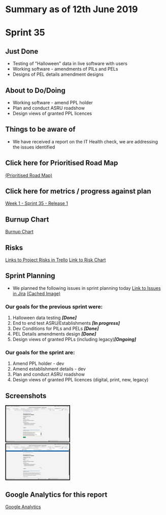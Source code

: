 # Summary as of 12th June 2019 

# Sprint 35

## Just Done
* Testing of "Halloween" data in live software with users
* Working software - amendments of PILs and PELs
* Designs of PEL details amendment designs


## About to Do/Doing
* Working software - amend PPL holder
* Plan and conduct ASRU roadshow
* Design views of granted PPL licences 

## Things to be aware of
* We have received a report on the IT Health check, we are addressing the issues identified

## Click here for Prioritised Road Map
[\(Prioritised Road Map\)](graphs/ASLRoadMap12062019.jpg)

## Click here for metrics / progress against plan
[Week 1 - Sprint 35 - Release 1](graphs/progress12062019.png)

## Burnup Chart

[Burnup Chart](burnup12062019.md)

## Risks
[Links to Project Risks in Trello](https://trello.com/b/VuFuCL7t/risk-register-and-kpis-asl-delivery) 
[Link to Risk Chart](graphs/risk12062019.png)

## Sprint Planning
* We planned the following issues in sprint planning today [Link to Issues in Jira](https://jira.digital.homeoffice.gov.uk/secure/RapidBoard.jspa?rapidView=261)    [\(Cached Image\)](graphs/sprint12062019.png)

### Our goals for the previous sprint were:
1. Halloween data testing ***[Done]*** 
2. End to end test ASRU/Establishments ***[In progress]*** 
3. Dev Conditions for PILs and PELs ***[Done]*** 
4. PEL Details amendments design ***[Done]*** 
5. Design views of granted PPLs (including legacy)***[Ongoing]***

### Our goals for the sprint are:
1. Amend PPL holder - dev 
2. Amend establishment details - dev 
3. Plan and conduct ASRU roadshow 
4. Design views of granted PPL licences (digital, print, new, legacy)

## Screenshots
<a href="graphs/proto1_12062019.png"><img src="graphs/proto1_12062019.png" alt="HTML5 Icon" width="200" style="border:2px solid black"></a>
<br>
<a href="graphs/proto2_12062019.png"><img src="graphs/proto2_12062019.png" alt="HTML5 Icon" width="200" style="border:2px solid black"></a>
<br>

## Google Analytics for this report
[Google Analytics](graphs/GA12062019.jpg)


